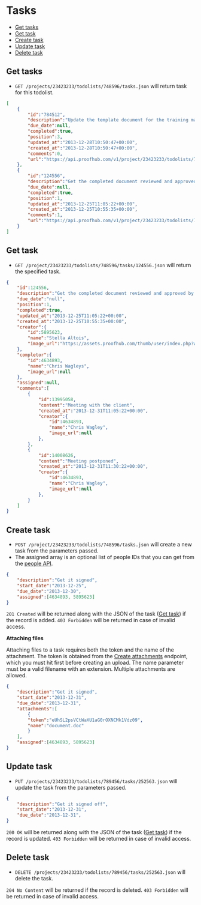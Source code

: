 Tasks
====================

* [Get tasks](#get-tasks)
* [Get task](#get-task)
* [Create task](#create-task)
* [Update task](#update-task)
* [Delete task](#delete-task)

Get tasks
----------------

* `GET /projects/23423233/todolists/748596/tasks.json` will return task for this todolist.

```json
[
	{
		"id":"784512",
		"description":"Update the template document for the training material.",
		"due_date":null,
		"completed":true,
		"position":3,
		"updated_at":"2013-12-28T10:50:47+00:00",
		"created_at":"2013-12-28T10:50:47+00:00",
		"comments":0,
		"url":"https://api.proofhub.com/v1/project/23423233/todolists/748596/tasks/784512.json"
	},
	{
		"id":"124556",
		"description":"Get the completed document reviewed and approved by each and every person responsible.",
		"due_date":null,
		"completed":true,
		"position":1,
		"updated_at":"2013-12-25T11:05:22+00:00",
		"created_at":"2013-12-25T10:55:35+00:00",
		"comments":1,
		"url":"https://api.proofhub.com/v1/project/23423233/todolists/748596/tasks/124556.json"
	}
]
```

Get task
----------------

* `GET /project/23423233/todolists/748596/tasks/124556.json` will return the specified task.

```json
{
	"id":124556,
	"description":"Get the completed document reviewed and approved by each and every person responsible.",
	"due_date":"null",
	"position":1,
	"completed":true,
	"updated_at":"2013-12-25T11:05:22+00:00",
	"created_at":"2013-12-25T10:55:35+00:00",
	"creator":{
        "id":5895623,
        "name":"Stella Altois",
        "image_url":"https://assets.proofhub.com/thumb/user/index.php?width=80&height=80&cropratio=1:1&image=123456/812b4ba287f5ee0bc9d43bbf5bbe87fb1370073119.jpg"
    },
	"completor":{
		"id":4634893,
        "name":"Chris Wagleys",
        "image_url":null
	},
	"assigned":null,
	"comments":[
		{
	        "id":13995058,
	        "content":"Meeting with the client",
	        "created_at":"2013-12-31T11:05:22+00:00",
	        "creator":{
	            "id":4634893,
	            "name":"Chris Wagley",
	            "image_url":null
	        },
	    },
	    {
	        "id":14008626,
	        "content":"Meeting postponed",
	        "created_at":"2013-12-31T11:30:22+00:00",
	        "creator":{
	            "id":4634893,
	            "name":"Chris Wagley",
	            "image_url":null
	        },
	    }
	]
}
```

Create task
----------------

* `POST /project/23423233/todolists/748596/tasks.json` will create a new task from the parameters passed. 
* The assigned array is an optional list of people IDs that you can get from the [people API](https://github.com/sdplabs/proofhub-api/blob/master/sections/people.md). 

```json
{
	"description":"Get it signed",
	"start_date":"2013-12-25",
	"due_date":"2013-12-30",
	"assigned":[4634893, 5895623]
}
```

`201 Created` will be returned along with the JSON of the task ([Get task](#get-task)) if the record is added. `403 Forbidden` will be returned in case of invalid access.

**Attaching files**

Attaching files to a task requires both the token and the name of the attachment. The token is obtained from the [Create attachments](
https://github.com/sdplabs/proofhub-api/blob/master/sections/attachemnts.md#create-attachment) endpoint, which you must hit first before creating an upload. The name parameter must be a valid filename with an extension. Multiple attachments are allowed.

```json
{
	"description":"Get it signed",
	"start_date":"2013-12-31",
	"due_date":"2013-12-31",
	"attachments":[
		{
		"token":"eUhSL2psVCtWaXU1aG0rOXNCMk1Vdz09",
		"name":"document.doc"
		}
	],
	"assigned":[4634893, 5895623]
}
```

Update task
----------------

* `PUT /projects/23423233/todolists/789456/tasks/252563.json` will update the task from the parameters passed.

```json
{
	"description":"Get it signed off",
	"start_date":"2013-12-31",
	"due_date":"2013-12-31",
}
```

`200 OK` will be returned along with the JSON of the task ([Get task](#get-task)) if the record is updated. `403 Forbidden` will be returned in case of invalid access.

Delete task
----------------

* `DELETE /projects/23423233/todolists/789456/tasks/252563.json` will delete the task.

`204 No Content` will be returned if the record is deleted. `403 Forbidden` will be returned in case of invalid access.
